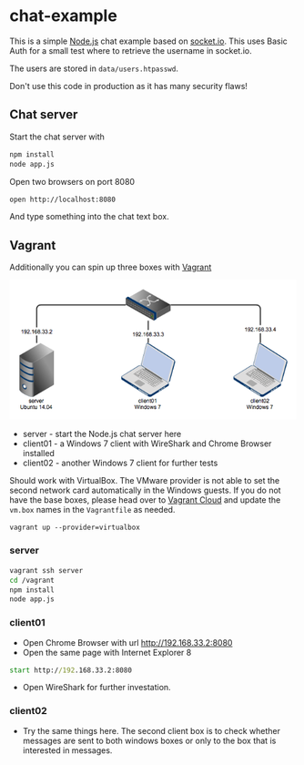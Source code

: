 # chat-example

This is a simple [Node.js](http://nodejs.org) chat example based on [socket.io](http://socket.io).
This uses Basic Auth for a small test where to retrieve the username in socket.io.

The users are stored in `data/users.htpasswd`.

Don't use this code in production as it has many security flaws!

## Chat server
Start the chat server with
```bash
npm install
node app.js
```

Open two browsers on port 8080

```bash
open http://localhost:8080
```

And type something into the chat text box.


## Vagrant
Additionally you can spin up three boxes with [Vagrant](http://vagrantup.com)

![chat-example diagram](images/chat_example.png)

* server - start the Node.js chat server here
* client01 - a Windows 7 client with WireShark and Chrome Browser installed
* client02 - another Windows 7 client for further tests

Should work with VirtualBox. The VMware provider is not able to set the second network card automatically in the Windows guests.
If you do not have the base boxes, please head over to [Vagrant Cloud](http://vagrantcloud.com) and update the `vm.box` names in the `Vagrantfile` as needed.

```
vagrant up --provider=virtualbox
```

### server

```bash
vagrant ssh server
cd /vagrant
npm install
node app.js
```

### client01

* Open Chrome Browser with url http://192.168.33.2:8080
* Open the same page with Internet Explorer 8
```cmd
start http://192.168.33.2:8080
```

* Open WireShark for further investation.

### client02

* Try the same things here.
The second client box is to check whether messages are sent to both windows boxes or only to the box that is interested in messages.
